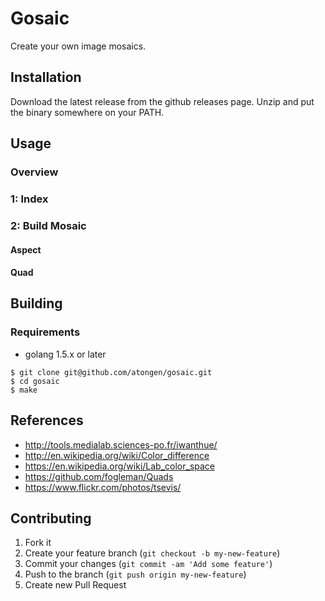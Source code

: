 # Gosaic

Create your own image mosaics.

## Installation

Download the latest release from the github releases page. Unzip and put
the binary somewhere on your PATH.

## Usage

### Overview

### 1: Index

### 2: Build Mosaic

#### Aspect

#### Quad

## Building

### Requirements

* golang 1.5.x or later

```shell
$ git clone git@github.com/atongen/gosaic.git
$ cd gosaic
$ make
```

## References

* http://tools.medialab.sciences-po.fr/iwanthue/
* http://en.wikipedia.org/wiki/Color_difference
* https://en.wikipedia.org/wiki/Lab_color_space
* https://github.com/fogleman/Quads
* https://www.flickr.com/photos/tsevis/

## Contributing

1. Fork it
1. Create your feature branch (`git checkout -b my-new-feature`)
1. Commit your changes (`git commit -am 'Add some feature'`)
1. Push to the branch (`git push origin my-new-feature`)
1. Create new Pull Request
